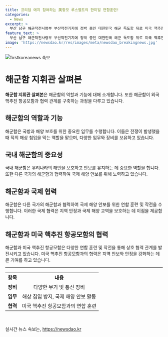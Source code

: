 ```yaml
---
title: 프리덤 에지 참여하는 美항모 루스벨트의 한미일 연합훈련!
categories:
  - News
excerpt: >
  부산 남구 해군작전사령부 부산작전기지에 정박 중인 대한민국 해군 독도함 뒤로 미국 핵추진 항공모함 시어도어 루스벨트함이 보인다. 루스벨트함은 다음 주 열릴 한국, 미국, 일본의 첫 다영역 연합훈련 프리덤 에지에 참여하기 위해 방한했다. 2024.6.22, 루스벨트함의 국내 입항은 이번이 처음이며, 이는 전년 11월 칼빈슨함 이후 7개월만의 방한이다.
feature_text: >
  부산 남구 해군작전사령부 부산작전기지에 정박 중인 대한민국 해군 독도함 뒤로 미국 핵추진 항공모함 시어도어 루스벨트함이 보인다. 루스벨트함은 다음 주 열릴 한국, 미국, 일본의 첫 다영역 연합훈련 프리덤 에지에 참여하기 위해 방한했다. 2024.6.22, 루스벨트함의 국내 입항은 이번이 처음이며, 이는 전년 11월 칼빈슨함 이후 7개월만의 방한이다.
image: 'https://newsdao.kr/res/images/meta/newsdao_breakingnews.jpg'
---
```


<p><img src="https://newsdao.kr/res/images/meta/newsdao_breakingnews.jpg" alt="firstkoreanews 속보" /></p>

<h1 data-ke-size="size28"><b>해군함 지휘관 살펴본</b></h1>

<p data-ke-size="size16"><b>해군함 지휘관 살펴본</b>은 해군함의 역할과 기능에 대해 소개합니다. 또한 해군함이 외국 핵추진 항공모함과 협력 관계를 구축하는 과정을 다루고 있습니다.</p>

<h2 data-ke-size="size26">해군함의 역할과 기능</h2>

<p data-ke-size="size16">해군함은 국방과 해양 보호를 위한 중요한 임무를 수행합니다. 이들은 전쟁이 발생했을 때 적의 해상 침입을 막는 역할을 맡으며, 다양한 임무와 장비를 보유하고 있습니다.</p>

<h2 data-ke-size="size26">국내 해군함의 중요성</h2>

<p data-ke-size="size16">국내 해군함은 우리나라의 해안을 보호하고 안보를 유지하는 데 중요한 역할을 합니다. 또한 다른 국가의 해군함과 협력하여 국제 해양 안보를 위해 노력하고 있습니다.</p>

<h2 data-ke-size="size26">해군함과 국제 협력</h2>

<p data-ke-size="size16">해군함은 다른 국가의 해군함과 협력하여 국제 해양 안보를 위한 연합 훈련 및 작전을 수행합니다. 이러한 국제 협력은 지역 안정과 국제 해양 교역을 보호하는 데 이점을 제공합니다.</p>

<h2 data-ke-size="size26">해군함과 미국 핵추진 항공모함의 협력</h2>

<p data-ke-size="size16">해군함과 미국 핵추진 항공모함은 다양한 연합 훈련 및 작전을 통해 상호 협력 관계를 발전시키고 있습니다. 미국 핵추진 항공모함과의 협력은 지역 안보와 안정을 강화하는 데 큰 기여를 하고 있습니다.</p>

<hr>

<table>
<tbody>
<tr>
<td style="text-align: center; height: 17px;"><b>항목</b></td>
<td style="text-align: center; height: 17px;"><b>내용</b></td>
</tr>
<tr>
<td style="text-align: center; height: 17px;"><b>장비</b></td>
<td style="text-align: center; height: 17px;">다양한 무기 및 통신 장비</td>
</tr>
<tr>
<td style="text-align: center; height: 17px;"><b>임무</b></td>
<td style="text-align: center; height: 17px;">해상 침입 방지, 국제 해양 안보 활동</td>
</tr>
<tr>
<td style="text-align: center; height: 17px;"><b>협력</b></td>
<td style="text-align: center; height: 17px;">미국 핵추진 항공모함과의 연합 훈련</td>
</tr>
</tbody>
</table>

<p data-ke-size="size16">&nbsp;</p>
실시간 뉴스 속보는, <a href="https://newsdao.kr" rel="dofollow">https://newsdao.kr</a>


